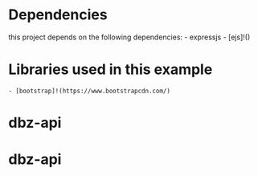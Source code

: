 # Dependencies
this project depends on the following dependencies:
	- expressjs
	- [ejs]!()

# Libraries used in this example
	- [bootstrap]!(https://www.bootstrapcdn.com/)
# dbz-api
# dbz-api
